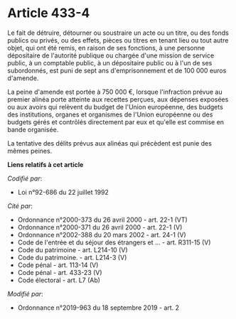 # Article 433-4

Le fait de détruire, détourner ou soustraire un acte ou un titre, ou des fonds publics ou privés, ou des effets, pièces ou
titres en tenant lieu ou tout autre objet, qui ont été remis, en raison de ses fonctions, à une personne dépositaire de
l'autorité publique ou chargée d'une mission de service public, à un comptable public, à un dépositaire public ou à l'un de
ses subordonnés, est puni de sept ans d'emprisonnement et de 100 000 euros d'amende.

La peine d'amende est portée à 750 000 €, lorsque l'infraction prévue au premier alinéa porte atteinte aux recettes perçues,
aux dépenses exposées ou aux avoirs qui relèvent du budget de l'Union européenne, des budgets des institutions, organes et
organismes de l'Union européenne ou des budgets gérés et contrôlés directement par eux et qu'elle est commise en bande
organisée.

La tentative des délits prévus aux alinéas qui précèdent est punie des mêmes peines.

**Liens relatifs à cet article**

_Codifié par_:

  - Loi n°92-686 du 22 juillet 1992

_Cité par_:

  - Ordonnance n°2000-373 du 26 avril 2000 - art. 22-1 (VT)
  - Ordonnance n°2000-371 du 26 avril 2000 - art. 22-1 (V)
  - Ordonnance n°2002-388 du 20 mars 2002 - art. 24-1 (V)
  - Code de l'entrée et du séjour des étrangers et ... - art. R311-15 (V)
  - Code du patrimoine - art. L214-10 (V)
  - Code du patrimoine. - art. L214-3 (V)
  - Code pénal - art. 113-14 (V)
  - Code pénal - art. 433-23 (V)
  - Code électoral - art. L7 (Ab)

_Modifié par_:

  - Ordonnance n°2019-963 du 18 septembre 2019 - art. 2
